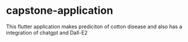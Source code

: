 # capstone-application


This flutter application makes prediciton of cotton disease and also has a integration of chatgpt and Dall-E2
